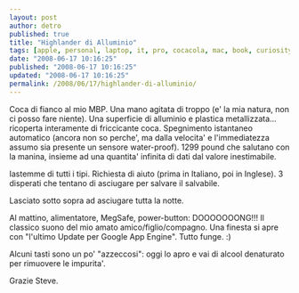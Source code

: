 ```yaml
---
layout: post
author: detro
published: true
title: "Highlander di Alluminio"
tags: [apple, personal, laptop, it, pro, cocacola, mac, book, curiosity, mbp, coke, italian]
date: "2008-06-17 10:16:25"
published: "2008-06-17 10:16:25"
updated: "2008-06-17 10:16:25"
permalink: /2008/06/17/highlander-di-alluminio/
---
```


Coca di fianco al mio MBP.
Una mano agitata di troppo (e' la mia natura, non ci posso fare niente).
Una superficie di alluminio e plastica metallizzata... ricoperta interamente di friccicante coca.
Spegnimento istantaneo automatico (ancora non so perche', ma dalla velocita' e l'immediatezza assumo sia presente un sensore water-proof).
1299 pound che salutano con la manina, insieme ad una quantita' infinita di dati dal valore inestimabile.

Iastemme di tutti i tipi. Richiesta di aiuto (prima in Italiano, poi in Inglese).
3 disperati che tentano di asciugare per salvare il salvabile.

Lasciato sotto sopra ad asciugare tutta la notte.

Al mattino, alimentatore, MegSafe, power-button: DOOOOOOONG!!!
Il classico suono del mio amato amico/figlio/compagno.
Una finesta si apre con "l'ultimo Update per Google App Engine".
Tutto funge. :)

Alcuni tasti sono un po' "azzeccosi": oggi lo apro e vai di alcool denaturato per rimuovere le impurita'.

Grazie Steve.
